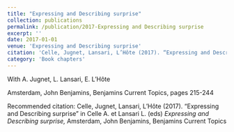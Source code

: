 ```yaml
---
title: "Expressing and Describing surprise"
collection: publications
permalink: /publication/2017-Expressing and Describing surprise
excerpt: ''
date: 2017-01-01
venue: 'Expressing and Describing surprise'
citation: 'Celle, Jugnet, Lansari, L’Hôte (2017). “Expressing and Describing surprise” in Celle A. et Lansari L. (eds) <i>Expressing and Describing surprise,</i> Amsterdam, John Benjamins, Benjamins Current Topics'
category: 'Book chapters'
---
```

With A. Jugnet, L. Lansari, E. L’Hôte 

 Amsterdam, John Benjamins, Benjamins Current Topics, pages 215-244

Recommended citation: Celle, Jugnet, Lansari, L’Hôte (2017). “Expressing and Describing surprise” in Celle A. et Lansari L. (eds) <i>Expressing and Describing surprise,</i> Amsterdam, John Benjamins, Benjamins Current Topics